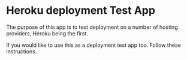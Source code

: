 # Heroku deployment Test App

The purpose of this app is to test deployment on a number of hosting providers, Heroku being the first.

If you would like to use this as a deployment test app too. Follow these instructions.
